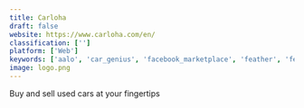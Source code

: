 ```yaml
---
title: Carloha
draft: false 
website: https://www.carloha.com/en/
classification: ['']
platform: ['Web']
keywords: ['aalo', 'car_genius', 'facebook_marketplace', 'feather', 'feedly', 'goshare', 'greycork', 'iconstore', 'kasera', 'lightsaber_escape', 'mula', 'my_marketplace_builder', 'obie_for_zendesk_guide', 'pattern_by_etsy', 'postrope', 'sharehive', 'smartdesk', 'vonk']
image: logo.png
---
```

Buy and sell used cars at your fingertips